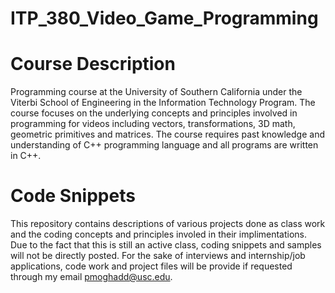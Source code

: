 # ITP_380_Video_Game_Programming

# Course Description
Programming course at the University of Southern California under the Viterbi School of Engineering in the Information Technology Program. The course focuses on the underlying concepts and principles involved in programming for videos including vectors, transformations, 3D math, geometric primitives and matrices. The course requires past knowledge and understanding of C++ programming language and all programs are written in C++.

# Code Snippets
This repository contains descriptions of various projects done as class work and the coding concepts and principles involed in their implimentations. Due to the fact that this is still an active class, coding snippets and samples will not be directly posted. For the sake of interviews and internship/job applications, code work and project files will be provide if requested through my email pmoghadd@usc.edu. 
